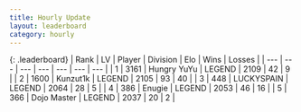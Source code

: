 ```yaml
---
title: Hourly Update
layout: leaderboard
category: hourly
---
```


{: .leaderboard}
| Rank | LV | Player | Division | Elo | Wins | Losses |
| --- | --- | --- | --- | --- | --- | --- |
| <span data-change="0">1</span> | 3161 | <span title="ID: 164871">Hungry YuYu</span> | LEGEND | <span data-change="0">2109</span> | <span data-change="0">42</span> | <span data-change="0">9</span> |
| <span data-change="0">2</span> | 1600 | <span title="ID: 392407">Kunzut1k</span> | LEGEND | <span data-change="0">2105</span> | <span data-change="0">93</span> | <span data-change="0">40</span> |
| <span data-change="0">3</span> | 448 | <span title="ID: 623829">LUCKYSPAIN</span> | LEGEND | <span data-change="0">2064</span> | <span data-change="0">28</span> | <span data-change="0">5</span> |
| <span data-change="0">4</span> | 386 | <span title="ID: 623502">Enugie</span> | LEGEND | <span data-change="0">2053</span> | <span data-change="0">46</span> | <span data-change="0">16</span> |
| <span data-change="0">5</span> | 366 | <span title="ID: 431504">Dojo Master</span> | LEGEND | <span data-change="0">2037</span> | <span data-change="0">20</span> | <span data-change="0">2</span> |